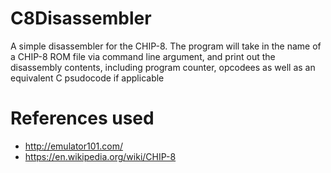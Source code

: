 # C8Disassembler
A simple disassembler for the CHIP-8.
The program will take in the name of a CHIP-8 ROM file via command line argument, and print out the disassembly contents, including program counter, opcodees as well as an equivalent C psudocode if applicable

# References used
- http://emulator101.com/
- https://en.wikipedia.org/wiki/CHIP-8
